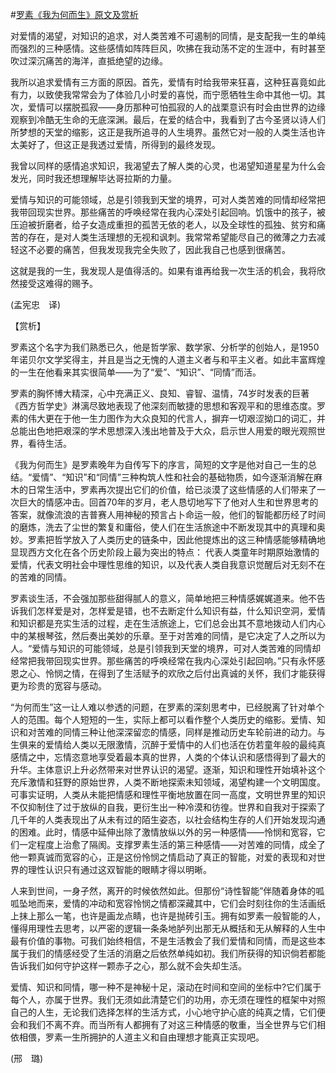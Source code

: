 #[罗素《我为何而生》原文及赏析](https://www.vrrw.net/wx/12267.html)

对爱情的渴望，对知识的追求，对人类苦难不可遏制的同情，是支配我一生的单纯而强烈的三种感情。这些感情如阵阵巨风，吹拂在我动荡不定的生涯中，有时甚至吹过深沉痛苦的海洋，直抵绝望的边缘。

我所以追求爱情有三方面的原因。首先，爱情有时给我带来狂喜，这种狂喜竟如此有力，以致使我常常会为了体验几小时爱的喜悦，而宁愿牺牲生命中其他一切。其次，爱情可以摆脱孤寂——身历那种可怕孤寂的人的战栗意识有时会由世界的边缘观察到冷酷无生命的无底深渊。最后，在爱的结合中，我看到了古今圣贤以诗人们所梦想的天堂的缩影，这正是我所追寻的人生境界。虽然它对一般的人类生活也许太美好了，但这正是我透过爱情，所得到的最终发现。

我曾以同样的感情追求知识，我渴望去了解人类的心灵，也渴望知道星星为什么会发光，同时我还想理解毕达哥拉斯的力量。

爱情与知识的可能领域，总是引领我到天堂的境界，可对人类苦难的同情却经常把我带回现实世界。那些痛苦的呼唤经常在我内心深处引起回响。饥饿中的孩子，被压迫被折磨者，给子女造成重担的孤苦无依的老人，以及全球性的孤独、贫穷和痛苦的存在，是对人类生活理想的无视和讽刺。我常常希望能尽自己的微薄之力去减轻这不必要的痛苦，但我发现我完全失败了，因此我自己也感到很痛苦。

这就是我的一生，我发现人是值得活的。如果有谁再给我一次生活的机会，我将欣然接受这难得的赐予。

(孟宪忠　译)



【赏析】

罗素这个名字为我们熟悉已久，他是哲学家、数学家、分析学的创始人，是1950年诺贝尔文学奖得主，并且是当之无愧的人道主义者与和平主义者。如此丰富辉煌的一生在他看来其实很简单——为了“爱”、“知识”、“同情”而活。

罗素的胸怀博大精深，心中充满正义、良知、睿智、温情，74岁时发表的巨著《西方哲学史》淋漓尽致地表现了他深刻而敏捷的思想和客观平和的思维态度。罗素的伟大更在于他一生力图作为大众良知的代言人，摒弃一切艰涩拗口的词汇，并总能出色地把艰深的学术思想深入浅出地普及于大众，启示世人用爱的眼光观照世界，看待生活。

《我为何而生》是罗素晚年为自传写下的序言，简短的文字是他对自己一生的总结。“爱情”、“知识”和“同情”三种构筑人性和社会的基础物质，如今逐渐消解在麻木的日常生活中，罗素再次提出它们的价值，给已淡漠了这些情感的人们带来了一次巨大的情感冲击。回首70年的岁月，老人恳切地写下了他对人生和世界思考的答案，就像流浪的吉普赛人用神秘的预言占卜命运一般，他们的智能都历经了时间的磨炼，洗去了尘世的繁复和庸俗，使人们在生活旅途中不断发现其中的真理和奥妙。罗素把哲学放入了人类历史的链条中，因此他提炼出的这三种情感能够精确地显现西方文化在各个历史阶段上最为突出的特点： 代表人类童年时期原始激情的爱情，代表文明社会中理性思维的知识，以及代表人类自我意识觉醒后对无刻不在的苦难的同情。

罗素谈生活，不会强加那些甜得腻人的意义，简单地把三种情感娓娓道来。他不告诉我们怎样爱是对，怎样爱是错，也不去断定什么知识有益，什么知识空洞，爱情和知识都是充实生活的过程，走在生活旅途上，它们总会出其不意地拨动人们内心中的某根琴弦，然后奏出美妙的乐章。至于对苦难的同情，是它决定了人之所以为人。“爱情与知识的可能领域，总是引领我到天堂的境界，可对人类苦难的同情却经常把我带回现实世界。那些痛苦的呼唤经常在我内心深处引起回响。”只有永怀感恩之心、怜悯之情，在得到了生活赋予的欢欣之后付出真诚的关怀，我们才能获得更为珍贵的宽容与感动。

“为何而生”这一让人难以参透的问题，在罗素的深刻思考中，已经脱离了针对单个人的范围。每个人短短的一生，实际上都可以看作整个人类历史的缩影。爱情、知识和对苦难的同情三种让他深深留恋的情感，同样是推动历史车轮前进的动力。与生俱来的爱情给人类以无限激情，沉醉于爱情中的人们也活在仿若童年般的最纯真感情之中，忘情恣意地享受着最本真的世界，人类的个体认识和感悟得到了最大的升华。主体意识上升必然带来对世界认识的渴望。逐渐，知识和理性开始填补这个充斥激情和狂野的原始世界，人类不断地探索未知领域，渴望构建一个文明国度。可事实证明，人类从未能把情感和理性平衡地放置在同一高度，文明世界里的知识不仅抑制住了过于放纵的自我，更衍生出一种冷漠和彷徨。世界和自我对于探索了几千年的人类表现出了从未有过的陌生姿态，以社会结构生存的人们开始发现沟通的困难。此时，情感中延伸出除了激情放纵以外的另一种感情——怜悯和宽容，它们一定程度上治愈了隔阂。支撑罗素生活的第三种感情——对苦难的同情，成全了他一颗真诚而宽容的心，正是这份怜悯之情启动了真正的智能，对爱的表现和对世界的理性认识只有通过这双智能的眼睛才得以明晰。

人来到世间，一身孑然，离开的时候依然如此。但那份“诗性智能”伴随着身体的呱呱坠地而来，爱情的冲动和宽容怜悯之情都深藏其中，它们会时刻往你的生活画纸上抹上那么一笔，也许是画龙点睛，也许是抛砖引玉。拥有如罗素一般智能的人，懂得用理性去思考，以严密的逻辑一条条地胪列出那无从概括和无从解释的人生中最有价值的事物。可我们始终相信，不是生活教会了我们爱情和同情，而是这些本属于我们的情感经受了生活的消磨之后依然单纯如初。我们所获得的知识倘若都能告诉我们如何守护这样一颗赤子之心，那么就不会失却生活。

爱情、知识和同情，哪一种不是神秘十足，滚动在时间和空间的坐标中?它们属于每个人，亦属于世界。我们无须如此清楚它们的功用，亦无须在理性的框架中对照自己的人生，无论我们选择怎样的生活方式，小心地守护心底的纯真之情，它们便会和我们不离不弃。而当所有人都拥有了对这三种情感的敬重，当全世界与它们相依相偎，罗素一生所拥护的人道主义和自由理想才能真正实现吧。

(邢　璐)

